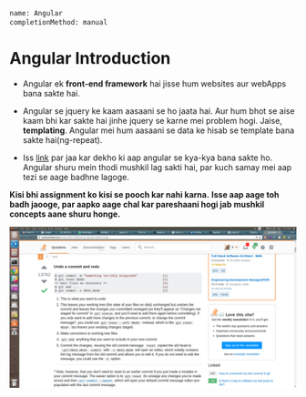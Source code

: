 ```ngMeta
name: Angular 
completionMethod: manual
```

# Angular Introduction
- Angular ek **front-end framework** hai jisse hum websites aur webApps bana sakte hai.

- Angular se jquery ke kaam aasaani se ho jaata hai. Aur hum bhot se aise kaam bhi kar sakte hai jinhe jquery se karne mei problem hogi. Jaise, **templating**. Angular mei hum aasaani se data ke hisab se template bana sakte hai(ng-repeat).
- Iss [link](https://www.madewithangular.com) par jaa kar dekho ki aap angular se kya-kya bana sakte ho. Angular shuru mein thodi mushkil lag sakti hai, par kuch samay mei aap tezi se aage badhne lagoge.

**Kisi bhi assignment ko kisi se pooch kar nahi karna.**
**Isse aap aage toh badh jaooge, par aapko aage chal kar pareshaani hogi jab mushkil concepts aane shuru honge.**


   ![undo commit](./undo_commit.png)
